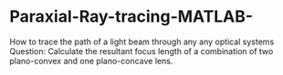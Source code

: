 # Paraxial-Ray-tracing-MATLAB-
How to trace the path of a light beam through any any optical systems
Question: Calculate the resultant focus length of a combination of two plano-convex and one plano-concave lens.
